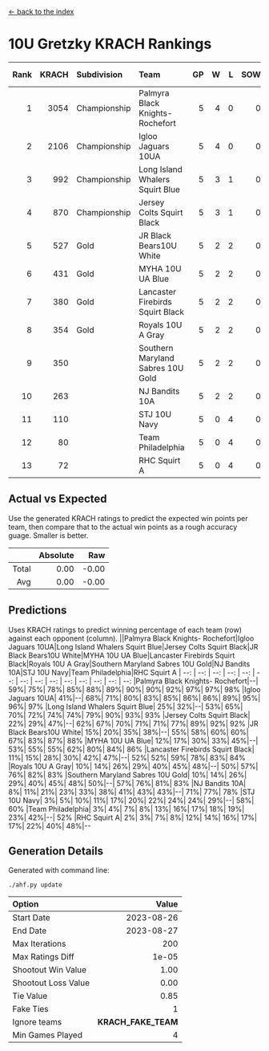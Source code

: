 [<- back to the index](readme.md)
# 10U Gretzky KRACH Rankings
Rank|KRACH|Subdivision|Team|GP|W|L|SOW|SOL|T|SoS|Exp Wins|Win Diff
---:|---:|:---|:---|---:|---:|---:|---:|---:|---:|---:|---:|---:
1|3054|Championship|Palmyra Black Knights- Rochefort|5|4|0|0|0|1|582|4.8|-0.0
2|2106|Championship|Igloo Jaguars 10UA|5|4|0|0|0|1|372|4.9|0.0
3|992|Championship|Long Island Whalers Squirt Blue|5|3|1|0|0|1|850|3.8|-0.0
4|870|Championship|Jersey Colts Squirt Black|5|3|1|0|0|1|817|3.8|-0.0
5|527|Gold|JR Black Bears10U White|5|2|2|0|0|1|1181|2.9|0.0
6|431|Gold|MYHA 10U UA Blue|5|2|2|0|0|1|744|2.9|0.0
7|380|Gold|Lancaster Firebirds Squirt Black|5|2|2|0|0|1|658|2.9|0.0
8|354|Gold|Royals 10U A Gray|5|2|2|0|0|1|442|2.9|0.0
9|350||Southern Maryland Sabres 10U Gold|5|2|2|0|0|1|442|2.9|0.0
10|263||NJ Bandits 10A|5|2|2|0|0|1|312|2.9|0.0
11|110||STJ 10U Navy|5|0|4|0|0|1|1341|0.9|0.0
12|80||Team Philadelphia|5|0|4|0|0|1|578|0.9|0.0
13|72||RHC Squirt A|5|0|4|0|0|1|420|0.9|0.0

## Actual vs Expected
Use the generated KRACH ratings to predict the expected win points per team, then compare that to the actual win points as a rough accuracy guage. Smaller is better.

||Absolute|Raw
|---:|---:|---:
|Total|0.00|-0.00
|Avg|0.00|-0.00

## Predictions
Uses KRACH ratings to predict winning percentage of each team (row) against each opponent (column).
||Palmyra Black Knights- Rochefort|Igloo Jaguars 10UA|Long Island Whalers Squirt Blue|Jersey Colts Squirt Black|JR Black Bears10U White|MYHA 10U UA Blue|Lancaster Firebirds Squirt Black|Royals 10U A Gray|Southern Maryland Sabres 10U Gold|NJ Bandits 10A|STJ 10U Navy|Team Philadelphia|RHC Squirt A
| --: | --: | --: | --: | --: | --: | --: | --: | --: | --: | --: | --: | --: | --: 
|Palmyra Black Knights- Rochefort|--| 59%| 75%| 78%| 85%| 88%| 89%| 90%| 90%| 92%| 97%| 97%| 98%
|Igloo Jaguars 10UA| 41%|--| 68%| 71%| 80%| 83%| 85%| 86%| 86%| 89%| 95%| 96%| 97%
|Long Island Whalers Squirt Blue| 25%| 32%|--| 53%| 65%| 70%| 72%| 74%| 74%| 79%| 90%| 93%| 93%
|Jersey Colts Squirt Black| 22%| 29%| 47%|--| 62%| 67%| 70%| 71%| 71%| 77%| 89%| 92%| 92%
|JR Black Bears10U White| 15%| 20%| 35%| 38%|--| 55%| 58%| 60%| 60%| 67%| 83%| 87%| 88%
|MYHA 10U UA Blue| 12%| 17%| 30%| 33%| 45%|--| 53%| 55%| 55%| 62%| 80%| 84%| 86%
|Lancaster Firebirds Squirt Black| 11%| 15%| 28%| 30%| 42%| 47%|--| 52%| 52%| 59%| 78%| 83%| 84%
|Royals 10U A Gray| 10%| 14%| 26%| 29%| 40%| 45%| 48%|--| 50%| 57%| 76%| 82%| 83%
|Southern Maryland Sabres 10U Gold| 10%| 14%| 26%| 29%| 40%| 45%| 48%| 50%|--| 57%| 76%| 81%| 83%
|NJ Bandits 10A|  8%| 11%| 21%| 23%| 33%| 38%| 41%| 43%| 43%|--| 71%| 77%| 78%
|STJ 10U Navy|  3%|  5%| 10%| 11%| 17%| 20%| 22%| 24%| 24%| 29%|--| 58%| 60%
|Team Philadelphia|  3%|  4%|  7%|  8%| 13%| 16%| 17%| 18%| 19%| 23%| 42%|--| 52%
|RHC Squirt A|  2%|  3%|  7%|  8%| 12%| 14%| 16%| 17%| 17%| 22%| 40%| 48%|--

## Generation Details

Generated with command line:
```
./ahf.py update
```

| Option | Value |
| :----- | ----: |
| Start Date | 2023-08-26 |
| End Date | 2023-08-27 |
| Max Iterations | 200 |
| Max Ratings Diff | 1e-05 |
| Shootout Win Value | 1.00 |
| Shootout Loss Value | 0.00 |
| Tie Value | 0.85 |
| Fake Ties | 1 |
| Ignore teams | __KRACH_FAKE_TEAM__ |
| Min Games Played | 4 |

